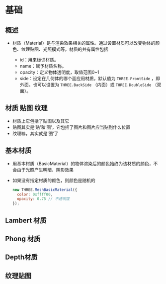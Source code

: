 # 基础

## 概述

+ 材质（Material）是与渲染效果相关的属性。通过设置材质可以改变物体的颜色、纹理贴图、光照模式等。材质的共有属性包括

  + id：用来标识材质。
  + name：赋予材质名称。
  + opacity：定义物体透明度，取值范围0~1
  + side：设定在几何体的哪个面应用材质，默认值为 `THREE.FrontSide` ，即外面。也可以设置为 `THREE.BackSide` （内面）或 `THREE.DoubleSide` （双面）。

## 材质 贴图 纹理

+ 材质上它包括了贴图以及其它
+ 贴图其实是‘贴’和‘图’，它包括了图片和图片应当贴到什么位置
+ 纹理嘛，其实就是‘图’了

## 基本材质

+ 用基本材质（BasicMaterial）的物体渲染后的颜色始终为该材质的颜色，不会由于光照产生明暗、阴影效果
+ 如果没有指定材质的颜色，则颜色是随机的

  ```js
  new THREE.MeshBasicMaterial({
    color: 0xffff00,
    opacity: 0.75 // 不透明度
  });
  ```

## Lambert 材质

## Phong 材质

## Depth材质

## 纹理贴图
